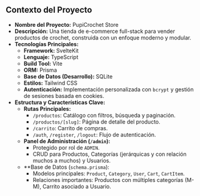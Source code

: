 ## Contexto del Proyecto

*   **Nombre del Proyecto:** PupiCrochet Store
*   **Descripción:** Una tienda de e-commerce full-stack para vender productos de crochet, construida con un enfoque moderno y modular.
*   **Tecnologías Principales:**
    *   **Framework:** SvelteKit
    *   **Lenguaje:** TypeScript
    *   **Build Tool:** Vite
    *   **ORM:** Prisma
    *   **Base de Datos (Desarrollo):** SQLite
    *   **Estilos:** Tailwind CSS
    *   **Autenticación:** Implementación personalizada con `bcrypt` y gestión de sesiones basada en cookies.
*   **Estructura y Características Clave:**
    *   **Rutas Principales:**
        *   `/productos`: Catálogo con filtros, búsqueda y paginación.
        *   `/productos/[slug]`: Página de detalle del producto.
        *   `/carrito`: Carrito de compras.
        *   `/auth`, `/register`, `/logout`: Flujo de autenticación.
    *   **Panel de Administración (`/admin`):**
        *   Protegido por rol de `ADMIN`.
        *   CRUD para Productos, Categorías (jerárquicas y con relación muchos a muchos) y Usuarios.
    *   **Base de Datos (`schema.prisma`):
        *   Modelos principales: `Product`, `Category`, `User`, `Cart`, `CartItem`.
        *   Relaciones importantes: Productos con múltiples categorías (M-M), Carrito asociado a Usuario.
